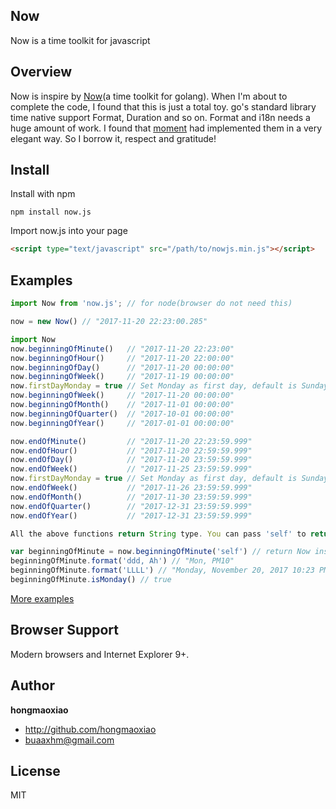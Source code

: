 ## Now

Now is a time toolkit for javascript

## Overview

Now is inspire by [Now](https://github.com/jinzhu/now)(a time toolkit for golang). When I'm about to complete the code, I found that this is just a total toy. go's standard library time native support Format, Duration and so on. Format and i18n needs a huge amount of work. I found that [moment](https://github.com/moment/moment) had implemented them in a very elegant way. So I borrow it, respect and gratitude!
## Install

Install with npm

```
npm install now.js
```

Import now.js into your page

```html
<script type="text/javascript" src="/path/to/nowjs.min.js"></script>
```

## Examples
```javascript
import Now from 'now.js'; // for node(browser do not need this)

now = new Now() // "2017-11-20 22:23:00.285"

import Now
now.beginningOfMinute()   // "2017-11-20 22:23:00"
now.beginningOfHour()     // "2017-11-20 22:00:00"
now.beginningOfDay()      // "2017-11-20 00:00:00"
now.beginningOfWeek()     // "2017-11-19 00:00:00"
now.firstDayMonday = true // Set Monday as first day, default is Sunday
now.beginningOfWeek()     // "2017-11-20 00:00:00"
now.beginningOfMonth()    // "2017-11-01 00:00:00"
now.beginningOfQuarter()  // "2017-10-01 00:00:00"
now.beginningOfYear()     // "2017-01-01 00:00:00"

now.endOfMinute()         // "2017-11-20 22:23:59.999"
now.endOfHour()           // "2017-11-20 22:59:59.999"
now.endOfDay()            // "2017-11-20 23:59:59.999"
now.endOfWeek()           // "2017-11-25 23:59:59.999"
now.firstDayMonday = true // Set Monday as first day, default is Sunday
now.endOfWeek()           // "2017-11-26 23:59:59.999"
now.endOfMonth()          // "2017-11-30 23:59:59.999"
now.endOfQuarter()        // "2017-12-31 23:59:59.999"
now.endOfYear()           // "2017-12-31 23:59:59.999"

All the above functions return String type. You can pass 'self' to return Now instance:

var beginningOfMinute = now.beginningOfMinute('self') // return Now instance
beginningOfMinute.format('ddd, Ah') // "Mon, PM10"
beginningOfMinute.format('LLLL') // "Monday, November 20, 2017 10:23 PM"
beginningOfMinute.isMonday() // true

```

[More examples](https://github.com/hongmaoxiao/now/blob/master/example)

## Browser Support

Modern browsers and Internet Explorer 9+.

## Author

**hongmaoxiao**

* <http://github.com/hongmaoxiao>
* <buaaxhm@gmail.com>

## License

MIT

